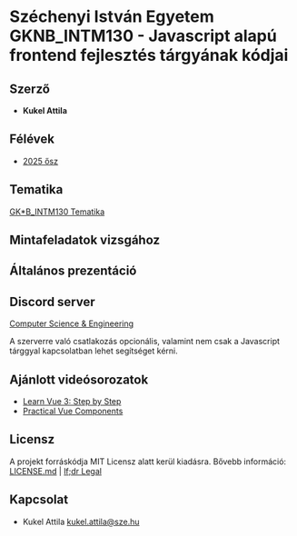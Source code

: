 # Széchenyi István Egyetem  GKNB_INTM130 - Javascript alapú frontend fejlesztés tárgyának kódjai

## Szerző
* **Kukel Attila**

## Félévek
* [2025 ősz](https://github.com/sze-alitak/javascript-vuejs/tree/2025)

## Tematika
[GK*B_INTM130 Tematika](https://docs.google.com/document/d/1sw4KJwG_QjRVdu7TZlXo3xFMSrdH-kZODr1-mPs4fcE/edit?usp=sharing)

## Mintafeladatok vizsgához

## Általános prezentáció

## Discord server
[Computer Science & Engineering](https://discord.gg/sbbQ4KMzp7)

A szerverre való csatlakozás opcionális, valamint nem csak a Javascript tárggyal kapcsolatban lehet segítséget kérni.

## Ajánlott videósorozatok
* [Learn Vue 3: Step by Step](https://laracasts.com/series/learn-vue-3-step-by-step)
* [Practical Vue Components](https://laracasts.com/series/practical-vue-components)

## Licensz

A projekt forráskódja MIT Licensz alatt kerül kiadásra. Bővebb információ: [LICENSE.md](LICENSE.MD) | [lf;dr Legal](https://tldrlegal.com/license/mit-license)

## Kapcsolat
* Kukel Attila <kukel.attila@sze.hu>
